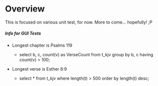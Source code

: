 ﻿# Overview

This is focused on various unit test, for now. More to come... hopefully! ;P


##### Info for GUI Tests
* Longest chapter is Psalms 119 
    * select b, c, count(v) as VerseCount from t_kjv group by b, c having count(v) > 100;

* Longest verse is Esther 8:9
    * select * from t_kjv where length(t) > 500 order by length(t) desc;

